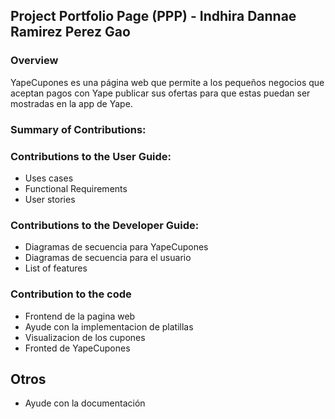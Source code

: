 ## Project Portfolio Page (PPP) - Indhira Dannae Ramirez Perez Gao

### Overview

YapeCupones es una página web que permite a los pequeños 
negocios que aceptan pagos con Yape publicar sus ofertas 
para que estas puedan ser mostradas en la app de Yape.

### Summary of Contributions:

### Contributions to the User Guide:

- Uses cases
- Functional Requirements
- User stories

### Contributions to the Developer Guide:
- Diagramas de secuencia para YapeCupones
- Diagramas de secuencia para el usuario
- List of features

### Contribution to the code
- Frontend de la pagina web
- Ayude con la implementacion de platillas
- Visualizacion de los cupones
- Fronted de YapeCupones

## Otros
- Ayude con la documentación

